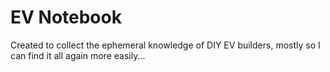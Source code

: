 # EV Notebook

Created to collect the ephemeral knowledge of DIY EV builders, mostly so I can find it all again more easily...
